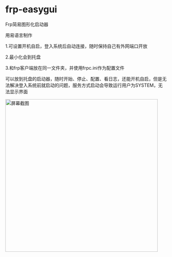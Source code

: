 # frp-easygui
Frp简易图形化启动器

用易语言制作

1.可设置开机自启，登入系统后自动连接，随时保持自己有外网端口开放

2.最小化会到托盘

3.和frp客户端放在同一文件夹，并使用frpc.ini作为配置文件

可以放到托盘的启动器，随时开始、停止、配置、看日志，还能开机自启，但是无法解决登入系统前就启动的问题，服务方式启动会导致运行用户为SYSTEM，无法显示界面


<img width="476" alt="屏幕截图 " src="https://github.com/chhc007/frp-easygui/assets/33822425/3a8fd246-f50e-45a8-aa7c-29596043b01b">
